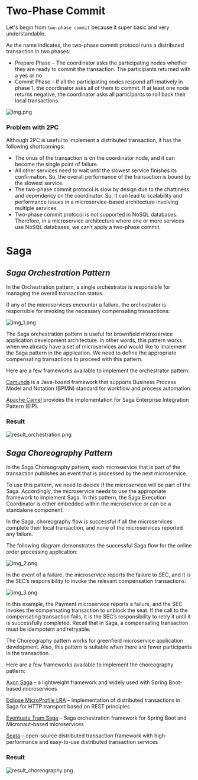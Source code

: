 # Two-Phase Commit

Let's begin from `two-phase commit` because it super basic and very understandable. 

As the name indicates, the two-phase commit protocol runs a distributed transaction in two phases:

* Prepare Phase – The coordinator asks the participating nodes whether they are ready to commit the transaction. The participants returned with a yes or no.
* Commit Phase – If all the participating nodes respond affirmatively in phase 1, the coordinator asks all of them to commit. If at least one node returns negative, the coordinator asks all participants to roll back their local transactions.

![img.png](img.png)

### Problem with 2PC
Although 2PC is useful to implement a distributed transaction, it has the following shortcomings:

* The onus of the transaction is on the coordinator node, and it can become the single point of failure.
* All other services need to wait until the slowest service finishes its confirmation. So, the overall performance of the transaction is bound by the slowest service.
* The two-phase commit protocol is slow by design due to the chattiness and dependency on the coordinator. So, it can lead to scalability and performance issues in a microservice-based architecture involving multiple services.
* Two-phase commit protocol is not supported in NoSQL databases. Therefore, in a microservice architecture where one or more services use NoSQL databases, we can’t apply a two-phase commit.

# Saga

## _Saga Orchestration Pattern_
In the Orchestration pattern, a single orchestrator is responsible for managing the overall transaction status.

If any of the microservices encounter a failure, the orchestrator is responsible for invoking the necessary compensating transactions:

![img_1.png](img_1.png)

The Saga orchestration pattern is useful for brownfield microservice application development architecture. In other words, this pattern works when we already have a set of microservices and would like to implement the Saga pattern in the application. We need to define the appropriate compensating transactions to proceed with this pattern.

Here are a few frameworks available to implement the orchestrator pattern:

[Camunda](https://camunda.com/) is a Java-based framework that supports Business Process Model and Notation (BPMN) standard for workflow and process automation.

[Apache Camel](https://camel.apache.org/components/latest/eips/saga-eip.html) provides the implementation for Saga Enterprise Integration Pattern (EIP).

### Result

![result_orchestration.png](result_orchestration.png)


## _Saga Choreography Pattern_

In the Saga Choreography pattern, each microservice that is part of the transaction publishes an event that is processed by the next microservice.

To use this pattern, we need to decide if the microservice will be part of the Saga. Accordingly, the microservice needs to use the appropriate framework to implement Saga. In this pattern, the Saga Execution Coordinator is either embedded within the microservice or can be a standalone component.

In the Saga, choreography flow is successful if all the microservices complete their local transaction, and none of the microservices reported any failure.

The following diagram demonstrates the successful Saga flow for the online order processing application:

![img_2.png](img_2.png)

In the event of a failure, the microservice reports the failure to SEC, and it is the SEC’s responsibility to invoke the relevant compensation transactions:

![img_3.png](img_3.png)

In this example, the Payment microservice reports a failure, and the SEC invokes the compensating transaction to unblock the seat. If the call to the compensating transaction fails, it is the SEC’s responsibility to retry it until it is successfully completed. Recall that in Saga, a compensating transaction must be idempotent and retryable.

The Choreography pattern works for greenfield microservice application development. Also, this pattern is suitable when there are fewer participants in the transaction.

Here are a few frameworks available to implement the choreography pattern:

[Axon Saga](https://docs.axoniq.io/reference-guide/v/3.1/part-ii-domain-logic/sagas) – a lightweight framework and widely used with Spring Boot-based microservices

[Eclipse MicroProfile LRA](https://github.com/eclipse/microprofile-lra) – implementation of distributed transactions in Saga for HTTP transport based on REST principles

[Eventuate Tram Saga](https://eventuate.io/docs/manual/eventuate-tram/latest/getting-started-eventuate-tram-sagas.html) – Saga orchestration framework for Spring Boot and Micronaut-based microservices

[Seata](http://seata.io/en-us/docs/dev/mode/saga-mode.html) – open-source distributed transaction framework with high-performance and easy-to-use distributed transaction services


### Result

![result_choreography.png](result_choreography.png)